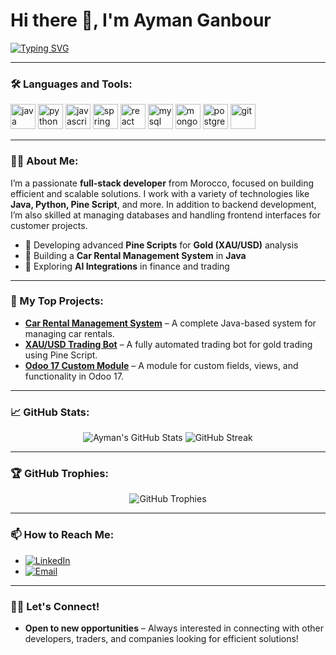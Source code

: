 # Hi there 👋, I'm Ayman Ganbour

[![Typing SVG](https://readme-typing-svg.demolab.com?font=Fira+Code&size=24&pause=1000&color=36BCF7&width=435&lines=Software+Developer+%7C+Database+Manager+%7C+Pine+Script+Enthusiast;Building+Efficient+%26+Scalable+Solutions)](https://git.io/typing-svg)

---

### 🛠️ Languages and Tools:
  
<p align="left">
  <img src="https://cdn.jsdelivr.net/gh/devicons/devicon/icons/java/java-original.svg" width="40" height="40" alt="java" />
  <img src="https://cdn.jsdelivr.net/gh/devicons/devicon/icons/python/python-original.svg" width="40" height="40" alt="python" />
  <img src="https://cdn.jsdelivr.net/gh/devicons/devicon/icons/javascript/javascript-original.svg" width="40" height="40" alt="javascript" />
  <img src="https://cdn.jsdelivr.net/gh/devicons/devicon/icons/spring/spring-original.svg" width="40" height="40" alt="spring" />
  <img src="https://cdn.jsdelivr.net/gh/devicons/devicon/icons/react/react-original.svg" width="40" height="40" alt="react" />
  <img src="https://cdn.jsdelivr.net/gh/devicons/devicon/icons/mysql/mysql-original.svg" width="40" height="40" alt="mysql" />
  <img src="https://cdn.jsdelivr.net/gh/devicons/devicon/icons/mongodb/mongodb-original.svg" width="40" height="40" alt="mongodb" />
  <img src="https://cdn.jsdelivr.net/gh/devicons/devicon/icons/postgresql/postgresql-original.svg" width="40" height="40" alt="postgresql" />
  <img src="https://cdn.jsdelivr.net/gh/devicons/devicon/icons/git/git-original.svg" width="40" height="40" alt="git" />
</p>

---

### 👨‍💻 About Me:

I’m a passionate **full-stack developer** from Morocco, focused on building efficient and scalable solutions. I work with a variety of technologies like **Java, Python, Pine Script**, and more. In addition to backend development, I’m also skilled at managing databases and handling frontend interfaces for customer projects.

- 🚀 Developing advanced **Pine Scripts** for **Gold (XAU/USD)** analysis
- 🔧 Building a **Car Rental Management System** in **Java**
- 🌱 Exploring **AI Integrations** in finance and trading

---

### 💼 My Top Projects:

- **[Car Rental Management System](https://github.com/your-username/car-rental-system)** – A complete Java-based system for managing car rentals.
- **[XAU/USD Trading Bot](https://github.com/your-username/xau-trading-bot)** – A fully automated trading bot for gold trading using Pine Script.
- **[Odoo 17 Custom Module](https://github.com/your-username/odoo-custom-module)** – A module for custom fields, views, and functionality in Odoo 17.

---

### 📈 GitHub Stats:

<p align="center">
  <img src="https://github-readme-stats.vercel.app/api?username=your-username&show_icons=true&theme=radical" alt="Ayman's GitHub Stats" />
  <img src="https://github-readme-streak-stats.herokuapp.com?user=your-username&theme=radical&date_format=M%20j%5B%2C%20Y%5D" alt="GitHub Streak" />
</p>

---

### 🏆 GitHub Trophies:

<p align="center">
  <img src="https://github-profile-trophy.vercel.app/?username=your-username&theme=onestar&no-bg=true" alt="GitHub Trophies" />
</p>

---

### 📫 How to Reach Me:
  
- [![LinkedIn](https://img.shields.io/badge/LinkedIn-0077B5?style=for-the-badge&logo=linkedin&logoColor=white)](https://www.linkedin.com/in/ayman-ganbour-b315052b5/)
- [![Email](https://img.shields.io/badge/Email-D14836?style=for-the-badge&logo=gmail&logoColor=white)](mailto:ganbour000@gmail.com)

---

### 🧑‍💻 Let's Connect!

- **Open to new opportunities** – Always interested in connecting with other developers, traders, and companies looking for efficient solutions!
